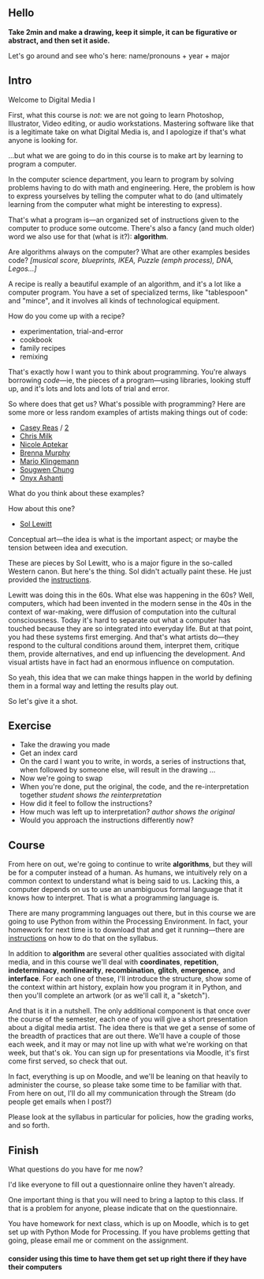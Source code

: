 ## Hello

<!-- COVID: we'll need two sheets of paper and a pen -->

**Take 2min and make a drawing, keep it simple, it can be figurative or abstract, and then set it aside.**

Let's go around and see who's here: name/pronouns + year + major


## Intro

Welcome to Digital Media I

First, what this course is _not_: we are not going to learn Photoshop, Illustrator, Video editing, or audio workstations. Mastering software like that is a legitimate take on what Digital Media is, and I apologize if that's what anyone is looking for.

...but what we are going to do in this course is to make art by learning to program a computer.

In the computer science department, you learn to program by solving problems having to do with math and engineering. Here, the problem is how to express yourselves by telling the computer what to do (and ultimately learning from the computer what might be interesting to express).

That's what a program is—an organized set of instructions given to the computer to produce some outcome. There's also a fancy (and much older) word we also use for that (what is it?): **algorithm**.

Are algorithms always on the computer? What are other examples besides code? *[musical score, blueprints, IKEA, Puzzle (emph process), DNA, Legos...]*

A recipe is really a beautiful example of an algorithm, and it's a lot like a computer program. You have a set of specialized terms, like "tablespoon" and "mince", and it involves all kinds of technological equipment.

How do you come up with a recipe?
- experimentation, trial-and-error
- cookbook
- family recipes
- remixing

That's exactly how I want you to think about programming. You're always borrowing _code_—ie, the pieces of a program—using libraries, looking stuff up, and it's lots and lots and lots of trial and error.

So where does that get us? What's possible with programming? Here are some more or less random examples of artists making things out of code:
- [Casey Reas](context/0_casey_reas_1.jpg) / [2](context/0_casey_reas_2.jpg)
- [Chris Milk](context/1_chris_milk_treachery_of_sanctuary.mp4)
- [Nicole Aptekar](https://www.instagram.com/nicole.aptekar/)
- [Brenna Murphy](context/3_murphy_lattice_domains.pdf)
- [Mario Klingemann](https://www.flickr.com/photos/quasimondo/albums/72157677689800878)
- [Sougwen Chung](context/5_sougwen_chung_drawing_operations.mp4)
- [Onyx Ashanti](context/6_onyx_ashanti.mp4)

What do you think about these examples?

How about this one?
- [Sol Lewitt](https://www.google.com/search?q=sol+lewitt&client=safari&rls=en&source=lnms&tbm=isch&sa=X&ved=0ahUKEwiXnMOGrbPkAhWFlp4KHc0RA9gQ_AUIESgB&biw=1280&bih=677)

Conceptual art—the idea is what is the important aspect; or maybe the tension between idea and execution.

These are pieces by Sol Lewitt, who is a major figure in the so-called Western canon. But here's the thing. Sol didn't actually paint these. He just provided the [instructions](lewitt.pdf).

Lewitt was doing this in the 60s. What else was happening in the 60s? Well, computers, which had been invented in the modern sense in the 40s in the context of war-making, were diffusion of computation into the cultural consciousness. Today it's hard to separate out what a computer has touched because they are so integrated into everyday life. But at that point, you had these systems first emerging. And that's what artists do—they respond to the cultural conditions around them, interpret them, critique them, provide alternatives, and end up influencing the development. And visual artists have in fact had an enormous influence on computation.

So yeah, this idea that we can make things happen in the world by defining them in a formal way and letting the results play out.

So let's give it a shot.


## Exercise

- Take the drawing you made
- Get an index card
- On the card I want you to write, in words, a series of instructions that, when followed by someone else, will result in the drawing
...
- Now we're going to swap
- When you're done, put the original, the code, and the re-interpretation together
_student shows the reinterpretation_
- How did it feel to follow the instructions?
- How much was left up to interpretation?
_author shows the original_
- Would you approach the instructions differently now?


## Course

From here on out, we're going to continue to write **algorithms**, but they will be for a computer instead of a human. As humans, we intuitively rely on a common context to understand what is being said to us. Lacking this, a computer depends on us to use an unambiguous formal language that it knows how to interpret. That is what a programming language is.

There are many programming languages out there, but in this course we are going to use Python from within the Processing Environment. In fact, your homework for next time is to download that and get it running—there are [instructions](getting_started.md) on how to do that on the syllabus.

In addition to **algorithm** are several other qualities associated with digital media, and in this course we'll deal with **coordinates**, **repetition**, **indeterminacy**,  **nonlinearity**, **recombination**, **glitch**, **emergence**, and **interface**. For each one of these, I'll introduce the structure, show some of the context within art history, explain how you program it in Python, and then you'll complete an artwork (or as we'll call it, a "sketch").

And that is it in a nutshell. The only additional component is that once over the course of the semester, each one of you will give a short presentation about a digital media artist. The idea there is that we get a sense of some of the breadth of practices that are out there. We'll have a couple of those each week, and it may or may not line up with what we're working on that week, but that's ok. You can sign up for presentations via Moodle, it's first come first served, so check that out.

In fact, everything is up on Moodle, and we'll be leaning on that heavily to administer the course, so please take some time to be familiar with that. From here on out, I'll do all my communication through the Stream (do people get emails when I post?)

Please look at the syllabus in particular for policies, how the grading works, and so forth.

## Finish

What questions do you have for me now?

I'd like everyone to fill out a questionnaire online they haven't already.

One important thing is that you will need to bring a laptop to this class. If that is a problem for anyone, please indicate that on the questionnaire.

You have homework for next class, which is up on Moodle, which is to get set up with Python Mode for Processing. If you have problems getting that going, please email me or comment on the assignment.


#### consider using this time to have them get set up right there if they have their computers
